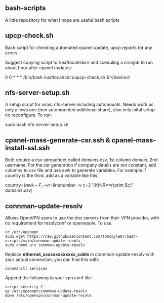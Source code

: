 <h2>bash-scripts</h1>

A little repository for what I hope are useful bash scripts

<h2>upcp-check.sh</h2>

Bash script for checking automated cpanel update, upcp reports for any errors.

Suggest copying script to /usr/local/sbin/ and sceduling a cronjob to run about hour after cpanel updates:

0 0 * * * /bin/bash /usr/local/sbin/upcp-check.sh &>/dev/null

<h2>nfs-server-setup.sh</h2>

A setup script for osmc nfs-server including automounts. Needs work as only allows one (non automounted additional share), also only inital setup no reconfigure. To run:

sudo bash nfs-server-setup.sh

<h2> cpanel-mass-generate-csr.ssh & cpanel-mass-install-ssl.ssh </h2>

Both require a csv spreadheet called domains.csv, 1st column domain, 2nd username. For the csr generation if company details are not constant, add columns to csv file and use awk to generate variables. For example if country is the third, add as a variable like this:

country=$(awk -F, -v r=$linenumber -v c=3 '{if(NR==r)print $c}' domains.csv)

<h2>connman-update-resolv</h2>
Allows OpenVPN users to use the dns servers from their VPN provider, with no requirement for resolvconf or openresolv. To use:

    cd /etc/openvpn
    sudo wget https://raw.githubusercontent.com/tomdoyle87/bash-scripts/main/connman-update-resolv
    sudo chmod u+x connman-update-resolv
    
Replace **ethernet_xxxxxxxxxxxxx_cable** in connman-update-resolv with your actual connection, you can find this with:
    
    connmanctl services

Append the following to your vpn conf file:
    
    script-security 2                                               
    up /etc/openvpn/connman-update-resolv 
    down /etc/openvpn/connman-update-resolv
